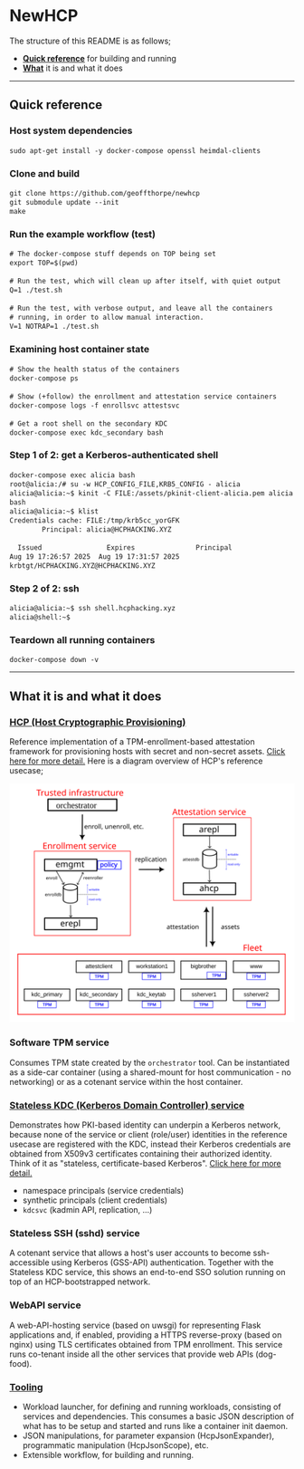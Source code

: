 # NewHCP

The structure of this README is as follows;

* **[Quick reference](#quick-reference)** for building and running
* **[What](#what-it-is-and-what-it-does)** it is and what it does

---

## Quick reference

### Host system dependencies

```
sudo apt-get install -y docker-compose openssl heimdal-clients
```

### Clone and build

```
git clone https://github.com/geoffthorpe/newhcp
git submodule update --init
make
```

### Run the example workflow (test)

```
# The docker-compose stuff depends on TOP being set
export TOP=$(pwd)

# Run the test, which will clean up after itself, with quiet output
Q=1 ./test.sh

# Run the test, with verbose output, and leave all the containers
# running, in order to allow manual interaction.
V=1 NOTRAP=1 ./test.sh
```

### Examining host container state

```
# Show the health status of the containers
docker-compose ps

# Show (+follow) the enrollment and attestation service containers
docker-compose logs -f enrollsvc attestsvc

# Get a root shell on the secondary KDC
docker-compose exec kdc_secondary bash
```

### Step 1 of 2: get a Kerberos-authenticated shell

```
docker-compose exec alicia bash
root@alicia:/# su -w HCP_CONFIG_FILE,KRB5_CONFIG - alicia
alicia@alicia:~$ kinit -C FILE:/assets/pkinit-client-alicia.pem alicia bash
alicia@alicia:~$ klist
Credentials cache: FILE:/tmp/krb5cc_yorGFK
        Principal: alicia@HCPHACKING.XYZ

  Issued                Expires               Principal
Aug 19 17:26:57 2025  Aug 19 17:31:57 2025  krbtgt/HCPHACKING.XYZ@HCPHACKING.XYZ
```

### Step 2 of 2: ssh

```
alicia@alicia:~$ ssh shell.hcphacking.xyz
alicia@shell:~$
```

### Teardown all running containers

```
docker-compose down -v
```

---

## What it is and what it does

### **[HCP (Host Cryptographic Provisioning)](doc/hcp.md)**

Reference implementation of a TPM-enrollment-based attestation framework for provisioning hosts with secret and non-secret assets. [Click here for more detail.](doc/hcp.md) Here is a diagram overview of HCP's reference usecase;

![HCP overview diagram](doc/hcp-overview.svg)

### Software TPM service

Consumes TPM state created by the `orchestrator` tool. Can be instantiated as a side-car container (using a shared-mount for host communication - no networking) or as a cotenant service within the host container.

### **[Stateless KDC (Kerberos Domain Controller) service](doc/stateless-kdc.md)**

Demonstrates how PKI-based identity can underpin a Kerberos network, because none of the service or client (role/user) identities in the reference usecase are registered with the KDC, instead their Kerberos credentials are obtained from X509v3 certificates containing their authorized identity. Think of it as "stateless, certificate-based Kerberos". [Click here for more detail.](doc/stateless-kdc.md)

* namespace principals (service credentials)
* synthetic principals (client credentials)
* `kdcsvc` (kadmin API, replication, ...)

### Stateless SSH (sshd) service

A cotenant service that allows a host's user accounts to become ssh-accessible using Kerberos (GSS-API) authentication. Together with the Stateless KDC service, this shows an end-to-end SSO solution running on top of an HCP-bootstrapped network.

### WebAPI service

A web-API-hosting service (based on uwsgi) for representing Flask applications and, if enabled, providing a HTTPS reverse-proxy (based on nginx) using TLS certificates obtained from TPM enrollment. This service runs co-tenant inside all the other services that provide web APIs (dog-food).

### **[Tooling](doc/tooling.md)**

* Workload launcher, for defining and running workloads, consisting of services and dependencies. This consumes a basic JSON description of what has to be setup and started and runs like a container init daemon.
* JSON manipulations, for parameter expansion (HcpJsonExpander), programmatic manipulation (HcpJsonScope), etc.
* Extensible workflow, for building and running.
